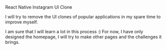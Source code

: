 React Native Instagram UI Clone

I will try to remove the UI clones of popular applications in my spare time to improve myself.

I am sure that I will learn a lot in this process :) For now, I have only designed the homepage, I will try to make other pages and the challenges it brings.
